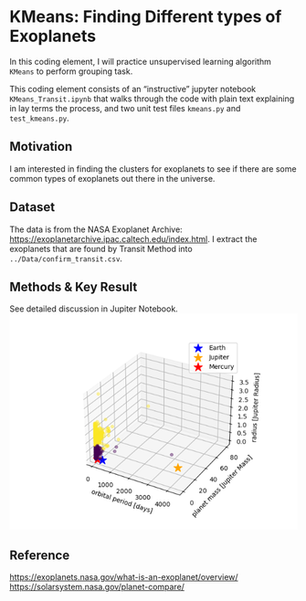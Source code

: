 # KMeans: Finding Different types of Exoplanets
In this coding element, I will practice unsupervised learning algorithm `KMeans` to perform grouping task.  

This coding element consists of an “instructive” jupyter notebook `KMeans_Transit.ipynb` that walks through the code with plain text explaining in lay terms the process, and two unit test files `kmeans.py` and `test_kmeans.py`. 

## Motivation 
I am interested in finding the clusters for exoplanets to see if there are some common types of exoplanets out there in the universe.

## Dataset
The data is from the NASA Exoplanet Archive: https://exoplanetarchive.ipac.caltech.edu/index.html. I extract the exoplanets that are found by Transit Method into `../Data/confirm_transit.csv`. 


## Methods & Key Result
See detailed discussion in Jupiter Notebook. \
![plot](https://github.com/comp-machine-learning-spring2021/portfolio-lillianjiang/blob/main/KMeans/result1.png) 


## Reference
https://exoplanets.nasa.gov/what-is-an-exoplanet/overview/ \
https://solarsystem.nasa.gov/planet-compare/ 
